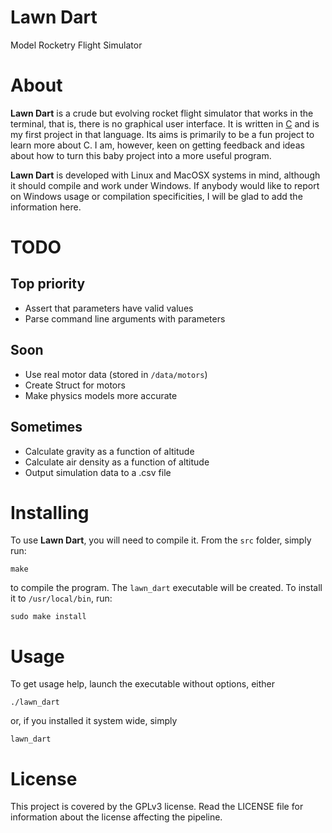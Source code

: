# Lawn Dart
Model Rocketry Flight Simulator

# About
**Lawn Dart** is a crude but evolving rocket flight simulator that
works in the terminal, that is, there is no graphical user interface. It is
written in [C](http://en.wikipedia.org/wiki/C_\(programming_language\)) and is
my first project in that language. Its aims is primarily to be a fun project to
learn more about C. I am, however, keen on getting feedback and ideas about how
to turn this baby project into a more useful program.

**Lawn Dart** is developed with Linux and MacOSX systems in mind, although it
should compile and work under Windows. If anybody would like to report on
Windows usage or compilation specificities, I will be glad to add the
information here.

# TODO
## Top priority
- Assert that parameters have valid values
- Parse command line arguments with parameters

## Soon
- Use real motor data (stored in `/data/motors`)
- Create Struct for motors
- Make physics models more accurate

## Sometimes
- Calculate gravity as a function of altitude
- Calculate air density as a function of altitude
- Output simulation data to a .csv file

# Installing
To use **Lawn Dart**, you will need to compile it. From the `src` folder,
simply run:

```
make
```

to compile the program. The `lawn_dart` executable will be
created. To install it to `/usr/local/bin`, run:

```
sudo make install
```

# Usage
To get usage help, launch the executable without options, either

```
./lawn_dart
```

or, if you installed it system wide, simply

```
lawn_dart
```

# License
This project is covered by the GPLv3 license. Read the LICENSE file for
information about the license affecting the pipeline.

